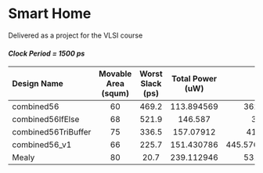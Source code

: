 # Smart Home
Delivered as a project for the VLSI course

#### _Clock Period = 1500 ps_
| Design Name  | Movable Area (squm)  | Worst Slack (ps) | Total Power (uW) | Overall |
| :------------ |:-------:| :----:| :--------:| :---------:|
|   combined56  | 60  | 469.2 |113.894569 | 362.0189137|
| combined56IfElse | 68 | 521.9 | 146.587 |  356.7474  | 
| combined56TriBuffer | 75 |  336.5 | 157.07912 | 417.965824 |
| combined56_v1 | 66 |  225.7 | 151.430786 |445.57615719999995 |
| Mealy | 80 | 20.7  | 239.112946 |   531.6125892
